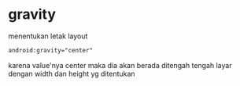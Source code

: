 # gravity 
menentukan letak layout
```xml
android:gravity="center"
```
karena value'nya center maka dia akan berada ditengah tengah layar dengan width dan height yg ditentukan
